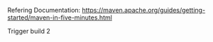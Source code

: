 Refering Documentation: https://maven.apache.org/guides/getting-started/maven-in-five-minutes.html

Trigger build 2

